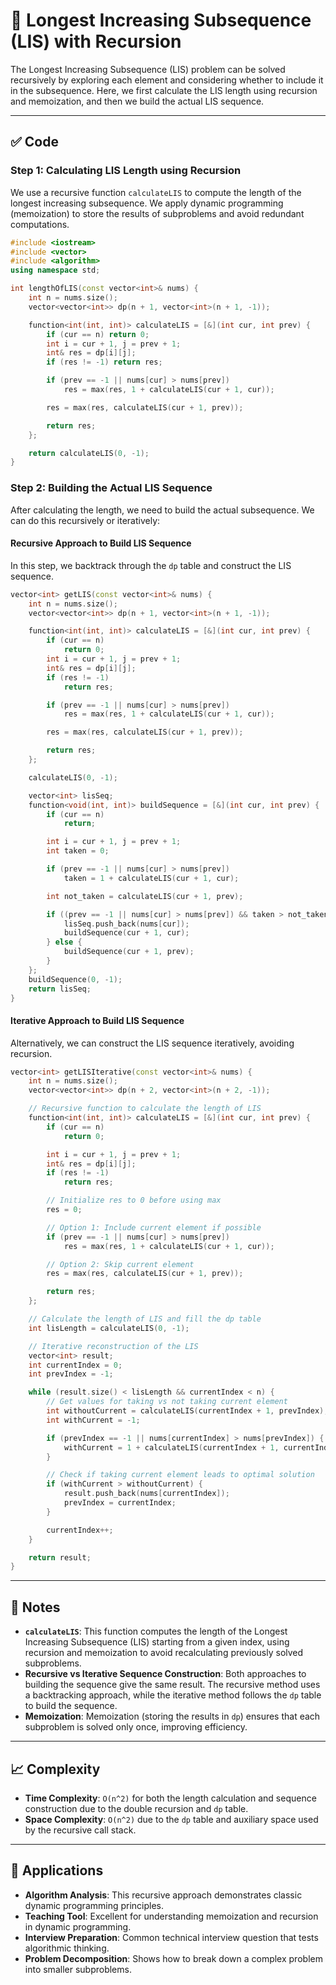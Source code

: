 # 🔢 Longest Increasing Subsequence (LIS) with Recursion

The Longest Increasing Subsequence (LIS) problem can be solved recursively by exploring each element and considering whether to include it in the subsequence. Here, we first calculate the LIS length using recursion and memoization, and then we build the actual LIS sequence.

---

## ✅ Code

### Step 1: Calculating LIS Length using Recursion

We use a recursive function `calculateLIS` to compute the length of the longest increasing subsequence. We apply dynamic programming (memoization) to store the results of subproblems and avoid redundant computations.

```cpp
#include <iostream>
#include <vector>
#include <algorithm>
using namespace std;

int lengthOfLIS(const vector<int>& nums) {
    int n = nums.size();
    vector<vector<int>> dp(n + 1, vector<int>(n + 1, -1));

    function<int(int, int)> calculateLIS = [&](int cur, int prev) {
        if (cur == n) return 0;
        int i = cur + 1, j = prev + 1;
        int& res = dp[i][j];
        if (res != -1) return res;

        if (prev == -1 || nums[cur] > nums[prev]) 
            res = max(res, 1 + calculateLIS(cur + 1, cur));

        res = max(res, calculateLIS(cur + 1, prev));

        return res;
    };

    return calculateLIS(0, -1);
}
```


### Step 2: Building the Actual LIS Sequence

After calculating the length, we need to build the actual subsequence. We can do this recursively or iteratively:

#### **Recursive Approach to Build LIS Sequence**

In this step, we backtrack through the `dp` table and construct the LIS sequence.

```cpp
vector<int> getLIS(const vector<int>& nums) {
    int n = nums.size();
    vector<vector<int>> dp(n + 1, vector<int>(n + 1, -1));

    function<int(int, int)> calculateLIS = [&](int cur, int prev) {
        if (cur == n)
            return 0;
        int i = cur + 1, j = prev + 1;
        int& res = dp[i][j];
        if (res != -1)
            return res;

        if (prev == -1 || nums[cur] > nums[prev])
            res = max(res, 1 + calculateLIS(cur + 1, cur));

        res = max(res, calculateLIS(cur + 1, prev));

        return res;
    };

    calculateLIS(0, -1);

    vector<int> lisSeq;
    function<void(int, int)> buildSequence = [&](int cur, int prev) {
        if (cur == n)
            return;

        int i = cur + 1, j = prev + 1;
        int taken = 0;

        if (prev == -1 || nums[cur] > nums[prev])
            taken = 1 + calculateLIS(cur + 1, cur);

        int not_taken = calculateLIS(cur + 1, prev);

        if ((prev == -1 || nums[cur] > nums[prev]) && taken > not_taken) {
            lisSeq.push_back(nums[cur]);
            buildSequence(cur + 1, cur);
        } else {
            buildSequence(cur + 1, prev);
        }
    };
    buildSequence(0, -1);
    return lisSeq;
}
```

#### **Iterative Approach to Build LIS Sequence**

Alternatively, we can construct the LIS sequence iteratively, avoiding recursion.

```cpp
vector<int> getLISIterative(const vector<int>& nums) {
    int n = nums.size();
    vector<vector<int>> dp(n + 2, vector<int>(n + 2, -1));

    // Recursive function to calculate the length of LIS
    function<int(int, int)> calculateLIS = [&](int cur, int prev) {
        if (cur == n)
            return 0;

        int i = cur + 1, j = prev + 1;
        int& res = dp[i][j];
        if (res != -1)
            return res;

        // Initialize res to 0 before using max
        res = 0;

        // Option 1: Include current element if possible
        if (prev == -1 || nums[cur] > nums[prev])
            res = max(res, 1 + calculateLIS(cur + 1, cur));

        // Option 2: Skip current element
        res = max(res, calculateLIS(cur + 1, prev));

        return res;
    };

    // Calculate the length of LIS and fill the dp table
    int lisLength = calculateLIS(0, -1);

    // Iterative reconstruction of the LIS
    vector<int> result;
    int currentIndex = 0;
    int prevIndex = -1;

    while (result.size() < lisLength && currentIndex < n) {
        // Get values for taking vs not taking current element
        int withoutCurrent = calculateLIS(currentIndex + 1, prevIndex);
        int withCurrent = -1;

        if (prevIndex == -1 || nums[currentIndex] > nums[prevIndex]) {
            withCurrent = 1 + calculateLIS(currentIndex + 1, currentIndex);
        }

        // Check if taking current element leads to optimal solution
        if (withCurrent > withoutCurrent) {
            result.push_back(nums[currentIndex]);
            prevIndex = currentIndex;
        }

        currentIndex++;
    }

    return result;
}
```

---

## 📘 Notes
- **`calculateLIS`**: This function computes the length of the Longest Increasing Subsequence (LIS) starting from a given index, using recursion and memoization to avoid recalculating previously solved subproblems.
- **Recursive vs Iterative Sequence Construction**: Both approaches to building the sequence give the same result. The recursive method uses a backtracking approach, while the iterative method follows the `dp` table to build the sequence.
- **Memoization**: Memoization (storing the results in `dp`) ensures that each subproblem is solved only once, improving efficiency.

---

## 📈 Complexity

- **Time Complexity**: `O(n^2)` for both the length calculation and sequence construction due to the double recursion and `dp` table.
- **Space Complexity**: `O(n^2)` due to the `dp` table and auxiliary space used by the recursive call stack.

---

## 🎯 Applications

- **Algorithm Analysis**: This recursive approach demonstrates classic dynamic programming principles.
- **Teaching Tool**: Excellent for understanding memoization and recursion in dynamic programming.
- **Interview Preparation**: Common technical interview question that tests algorithmic thinking.
- **Problem Decomposition**: Shows how to break down a complex problem into smaller subproblems.